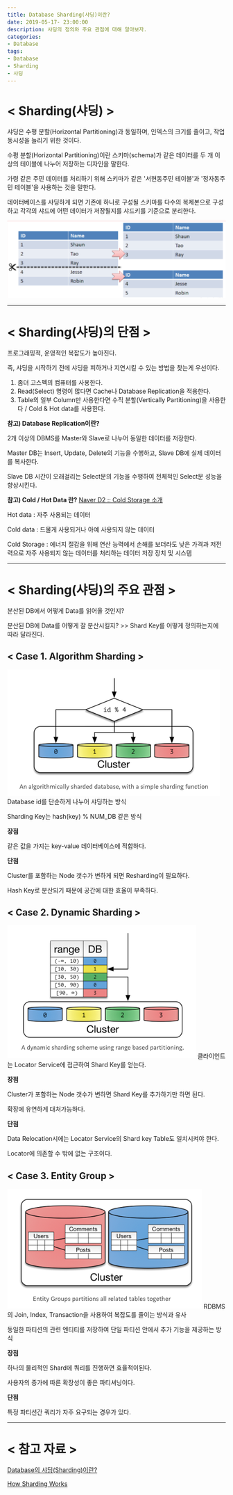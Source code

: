 ```yaml
---
title: Database Sharding(샤딩)이란?
date: 2019-05-17- 23:00:00
description: 샤딩의 정의와 주요 관점에 대해 알아보자.
categories:
- Database
tags: 
- Database
- Sharding
- 샤딩
---
```

# < Sharding(샤딩) >
샤딩은 수평 분할(Horizontal Partitioning)과 동일하며, 인덱스의 크기를 줄이고, 작업 동시성을 늘리기 위한 것이다.

수평 분할(Horizontal Partitioning)이란 스키마(schema)가 같은 데이터를 두 개 이상의 테이블에 나누어 저장하는 디자인을 말한다. 

가령 같은 주민 데이터를 처리하기 위해 스키마가 같은 '서현동주민 테이블'과 '정자동주민 테이블'을 사용하는 것을 말한다. 

데이터베이스를 샤딩하게 되면 기존에 하나로 구성될 스키마를 다수의 복제본으로 구성하고 각각의 샤드에 어떤 데이터가 저장될지를 샤드키를 기준으로 분리한다.

![Imeage](/assets/images/Sharding.png)

***

# < Sharding(샤딩)의 단점 >
프로그래밍적, 운영적인 복잡도가 높아진다. 

즉, 샤딩을 시작하기 전에 샤딩을 피하거나 지연시킬 수 있는 방법을 찾는게 우선이다.

1. 좀더 고스펙의 컴퓨터를 사용한다.
2. Read(Select) 명령이 많다면 Cache나 Database Replication을 적용한다.
3. Table의 일부 Column만 사용한다면 수직 분할(Vertically Partitioning)을 사용한다 / Cold & Hot data를 사용한다.

**참고) Database Replication이란?**

2개 이상의 DBMS를 Master와 Slave로 나누어 동일한 데이터를 저장한다.

Master DB는 Insert, Update, Delete의 기능을 수행하고, Slave DB에 실제 데이터를 복사한다.

Slave DB 시간이 오래걸리는 Select문의 기능을 수행하여 전체적인 Select문 성능을 향상시킨다.



**참고) Cold / Hot Data 란?**    [Naver D2 :: Cold Storage 소개](https://d2.naver.com/helloworld/526125)

Hot data : 자주 사용되는 데이터 

Cold data : 드물게 사용되거나 아예 사용되지 않는 데이터

Cold Storage : 에너지 절감을 위해 연산 능력에서 손해를 보더라도 낮은 가격과 저전력으로 자주 사용되지 않는 데이터를 처리하는 데이터 저장 장치 및 시스템 

***

# < Sharding(샤딩)의 주요 관점 >
분산된 DB에서 어떻게 Data를 읽어올 것인지?

분산된 DB에 Data를 어떻게 잘 분산시킬지? >> Shard Key를 어떻게 정의하는지에 따라 달라진다.

## < Case 1. Algorithm Sharding >
![Imeage](/assets/images/AlgorithmSharding.png)
Database id를 단순하게 나누어 샤딩하는 방식

Sharding Key는 hash(key) % NUM_DB 같은 방식

**장점**

같은 값을 가지는 key-value 데이터베이스에 적합하다.

**단점**

Cluster를 포함하는 Node 갯수가 변하게 되면 Resharding이 필요하다.

Hash Key로 분산되기 때문에 공간에 대한 효율이 부족하다.

## < Case 2. Dynamic Sharding >
![Imeage](/assets/images/DynamicSharding.png)
클라이언트는 Locator Service에 접근하여 Shard Key를 얻는다.

**장점**

Cluster가 포함하는 Node 갯수가 변하면 Shard Key를 추가하기만 하면 된다.

확장에 유연하게 대처가능하다.

**단점**

Data Relocation시에는 Locator Service의 Shard key Table도 일치시켜야 한다.

Locator에 의존할 수 밖에 없는 구조이다.

## < Case 3. Entity Group >
![Imeage](/assets/images/EntityGroup.png)
RDBMS의 Join, Index, Transaction을 사용하여 복잡도를 줄이는 방식과 유사

동일한 파티션의 관련 엔티티를 저장하여 단일 파티션 안에서 추가 기능을 제공하는 방식

**장점**

하나의 물리적인 Shard에 쿼리를 진행하면 효율적이된다.

사용자의 증가에 따른 확장성이 좋은 파티셔닝이다.

**단점**

특정 파티션간 쿼리가 자주 요구되는 경우가 있다.

***

# < 참고 자료 >

[Database의 샤딩(Sharding)이란?](https://nesoy.github.io/articles/2018-05/Database-Shard)

[How Sharding Works](https://medium.com/@jeeyoungk/how-sharding-works-b4dec46b3f6)
